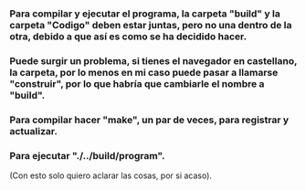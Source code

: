 ### Para compilar y ejecutar el programa, la carpeta "build" y la carpeta "Codigo" deben estar juntas, pero no una dentro de la otra, debido a que así es como se ha decidido hacer.
### Puede surgir un problema, si tienes el navegador en castellano, la carpeta, por lo menos en mi caso puede pasar a llamarse "construir", por lo que habría que cambiarle el nombre a "build".
### Para compilar hacer "make", un par de veces, para registrar y actualizar.
### Para ejecutar "./../build/program".
(Con esto solo quiero aclarar las cosas, por si acaso).

